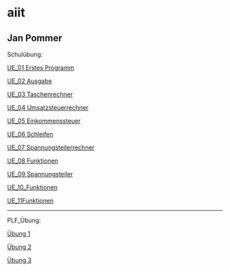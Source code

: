# aiit
Jan Pommer
---

Schulübung:

[UE_01 Erstes Programm](https://github.com/pomjam18/aiit/tree/master/2ahme/ue_01_gcc)


[UE_02 Ausgabe](https://github.com/pomjam18/aiit/tree/master/2ahme/ue_02_ausgabe)


[UE_03 Taschenrechner](https://github.com/pomjam18/aiit/tree/master/2ahme/ue_03%20taschenrechner)


[UE_04 Umsatzsteuerrechner](https://github.com/pomjam18/aiit/tree/master/2ahme/ue_04_umsatzsteuerrechner)


[UE_05 Einkommenssteuer](https://github.com/pomjam18/aiit/tree/master/2ahme/ue_05_einkommenssteuer)


[UE_06 Schleifen](https://github.com/pomjam18/aiit/tree/master/2ahme/ue_06%20schleifen)


[UE_07 Spannungsteilerrechner](https://github.com/pomjam18/aiit/tree/master/2ahme/ue_07_spannungsteilerrechner)


[UE_08 Funktionen](https://github.com/pomjam18/aiit/tree/master/2ahme/ue_08_funktionen)


[UE_09 Spannungsteiler](https://github.com/pomjam18/aiit/tree/master/2ahme/ue_09_spannungsteiler)


[UE_10_Funktionen](https://github.com/pomjam18/aiit/tree/master/2ahme/ue_10_funktionen)


[UE_11Funktionen](https://github.com/pomjam18/aiit/tree/master/2ahme/ue_11_funktionen)

---

PLF_Übung:

[Übung 1](https://github.com/pomjam18/aiit/tree/master/2ahme/Uebung)

[Übung 2](https://github.com/pomjam18/aiit/tree/master/2ahme/Uebung2)

[Übung 3](https://github.com/pomjam18/aiit/tree/master/2ahme/Uebung3)



